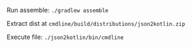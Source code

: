  
Run assemble: `./gradlew assemble`

Extract dist at `cmdline/build/distributions/json2kotlin.zip`

Execute file: `./json2kotlin/bin/cmdline`